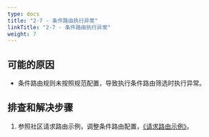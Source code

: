 ```yaml
---
type: docs
title: "2-7 - 条件路由执行异常"
linkTitle: "2-7 - 条件路由执行异常"
weight: 7
---
```


## 可能的原因

* 条件路由规则未按照规范配置，导致执行条件路由筛选时执行异常。

## 排查和解决步骤
1. 参照社区请求路由示例，调整条件路由配置，[《请求路由示例》](https://dubbo.apache.org/zh/overview/tasks/traffic-management/traffic-routing/)。



<p style="margin-top: 3rem;"> </p>